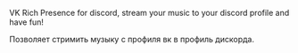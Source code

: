 VK Rich Presence for discord, stream your music to your discord profile and have fun!

Позволяет стримить музыку с профиля вк в профиль дискорда.
